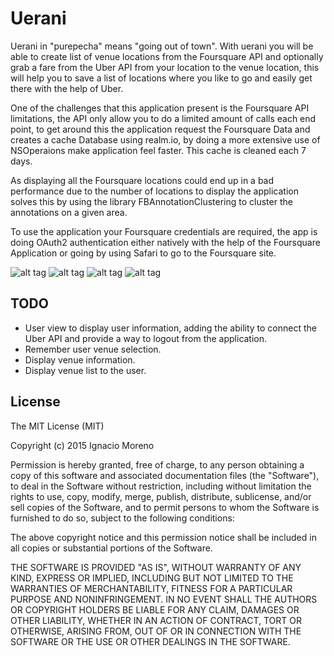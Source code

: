 # Uerani

Uerani in "purepecha" means "going out of town". With uerani you will be able to create list of venue locations from the Foursquare API and optionally grab a fare from the Uber API from your location to the venue location, this will help you to save a list of locations where you like to go and easily get there with the help of Uber.

One of the challenges that this application present is the Foursquare API limitations, the API only allow you to do a limited amount of calls each end point, to get around this the application request the Foursquare Data and creates a cache Database using realm.io, by doing a more extensive use of NSOperaions make application feel faster. This cache is cleaned each 7 days.

As displaying all the Foursquare locations could end up in a bad performance due to the number of locations to display the application solves this by using the library FBAnnotationClustering to cluster the annotations on a given area.

To use the application your Foursquare credentials are required, the app is doing OAuth2 authentication either natively with the help of the Foursquare Application or going by using Safari to go to the Foursquare site.

![alt tag](https://raw.github.com/nmorenor/uerani/uerani/master/MapView.png)
![alt tag](https://raw.github.com/nmorenor/uerani/uerani/master/CustomCallout.png)
![alt tag](https://raw.github.com/nmorenor/uerani/uerani/master/CategoryFilter.png)
![alt tag](https://raw.github.com/nmorenor/uerani/uerani/master/ConnectToFoursquare.png)

## TODO

- User view to display user information, adding the ability to connect the Uber API and provide a way to logout from the application.
- Remember user venue selection.
- Display venue information.
- Display venue list to the user.

## License

The MIT License (MIT)

Copyright (c) 2015 Ignacio Moreno

Permission is hereby granted, free of charge, to any person obtaining a copy
of this software and associated documentation files (the "Software"), to deal
in the Software without restriction, including without limitation the rights
to use, copy, modify, merge, publish, distribute, sublicense, and/or sell
copies of the Software, and to permit persons to whom the Software is
furnished to do so, subject to the following conditions:

The above copyright notice and this permission notice shall be included in
all copies or substantial portions of the Software.

THE SOFTWARE IS PROVIDED "AS IS", WITHOUT WARRANTY OF ANY KIND, EXPRESS OR
IMPLIED, INCLUDING BUT NOT LIMITED TO THE WARRANTIES OF MERCHANTABILITY,
FITNESS FOR A PARTICULAR PURPOSE AND NONINFRINGEMENT. IN NO EVENT SHALL THE
AUTHORS OR COPYRIGHT HOLDERS BE LIABLE FOR ANY CLAIM, DAMAGES OR OTHER
LIABILITY, WHETHER IN AN ACTION OF CONTRACT, TORT OR OTHERWISE, ARISING FROM,
OUT OF OR IN CONNECTION WITH THE SOFTWARE OR THE USE OR OTHER DEALINGS IN
THE SOFTWARE.